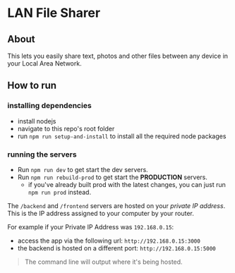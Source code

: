 # LAN File Sharer
## About
This lets you easily share text, photos and other files between any device in your Local Area Network.

## How to run
### installing dependencies
- install nodejs
- navigate to this repo's root folder
-  run `npm run setup-and-install` to install all the required node packages

### running the servers
- Run `npm run dev` to get start the dev servers.
- Run `npm run rebuild-prod` to get start the **PRODUCTION** servers.
    - if you've already built prod with the latest changes, you can just run `npm run prod` instead.

The `/backend` and `/frontend` servers are hosted on your *private IP address*. This is the IP address assigned to your computer by your router.

For example if your Private IP Address was `192.168.0.15`:
- access the app via the following url: `http://192.168.0.15:3000`
- the backend is hosted on a different port: `http://192.168.0.15:5000`

> The command line will output where it's being hosted.
